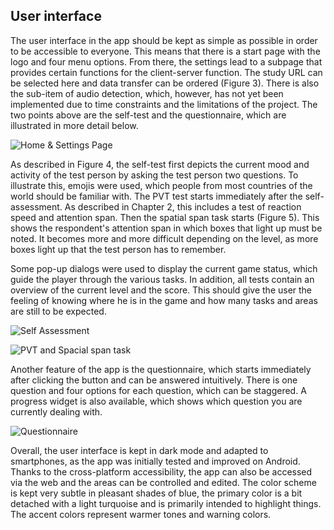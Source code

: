 ## User interface

The user interface in the app should be kept as simple as possible in order to
be accessible to everyone. This means that there is a start page with the
logo and four menu options. From there, the settings lead to a subpage that
provides certain functions for the client-server function. The study URL can
be selected here and data transfer can be ordered (Figure 3). There is also
the sub-item of audio detection, which, however, has not yet been implemented
due to time constraints and the limitations of the project. The two points
above are the self-test and the questionnaire, which are illustrated in more
detail below.

![Home & Settings Page](../diagrams/implementation/ui_1.png "Home and settings page")


As described in Figure 4, the self-test first depicts the current mood and
activity of the test person by asking the test person two questions. To
illustrate this, emojis were used, which people from most countries of the
world should be familiar with. The PVT test starts immediately after the
self-assessment. As described in Chapter 2, this includes a test of reaction
speed and attention span. Then the spatial span task starts (Figure 5). This
shows the respondent's attention span in which boxes that light up must be
noted. It becomes more and more difficult depending on the level, as more
boxes light up that the test person has to remember.

Some pop-up dialogs were used to display the current game status, which guide
the player through the various tasks. In addition, all tests contain an
overview of the current level and the score. This should give the user the
feeling of knowing where he is in the game and how many tasks and areas are
still to be expected.

![Self Assessment](../diagrams/implementation/ui_3.png "Self Assessment")


![PVT and Spacial span task](../diagrams/implementation/ui_2.png "PVT and Spacial span task")


Another feature of the app is the questionnaire, which starts immediately
after clicking the button and can be answered intuitively. There is one
question and four options for each question, which can be staggered. A
progress widget is also available, which shows which question you are
currently dealing with.

![Questionnaire](../diagrams/implementation/ui_4.png "Questionnaire")


Overall, the user interface is kept in dark mode and adapted to smartphones,
as the app was initially tested and improved on Android. Thanks to the
cross-platform accessibility, the app can also be accessed via the web and the
areas can be controlled and edited. The color scheme is kept very subtle in
pleasant shades of blue, the primary color is a bit detached with a light
turquoise and is primarily intended to highlight things. The accent colors
represent warmer tones and warning colors.


